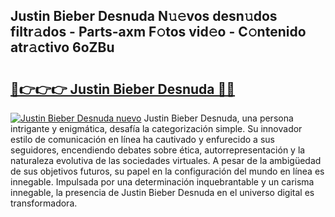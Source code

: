 ## Justin Bieber Desnuda N𝚞𝚎vos desn𝚞dos filtr𝚊dos - Parts-axm F𝚘tos vid𝚎o - C𝚘ntenido atr𝚊ctivo 6oZBu

# <h2><a href="http://mbe6ug.tromn.icu/?c=Justin+Bieber+Desnuda">🔗👉👉👉 Justin Bieber Desnuda 🔗🔗</a></h2>

[![Justin Bieber Desnuda nuevo](https://i.imgur.com/pEAQMta.gif)](http://mbe6ug.tromn.icu/?c=Justin+Bieber+Desnuda)
Justin Bieber Desnuda, una persona intrigante y enigmática, desafía la categorización simple. Su innovador estilo de comunicación en línea ha cautivado y enfurecido a sus seguidores, encendiendo debates sobre ética, autorrepresentación y la naturaleza evolutiva de las sociedades virtuales. A pesar de la ambigüedad de sus objetivos futuros, su papel en la configuración del mundo en línea es innegable. Impulsada por una determinación inquebrantable y un carisma innegable, la presencia de Justin Bieber Desnuda en el universo digital es transformadora.
